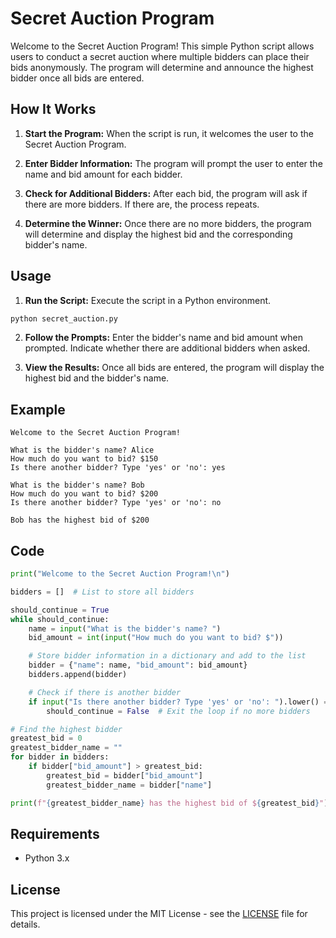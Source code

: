 
# Secret Auction Program

Welcome to the Secret Auction Program! This simple Python script allows users to conduct a secret auction where multiple bidders can place their bids anonymously. The program will determine and announce the highest bidder once all bids are entered.

## How It Works

1. **Start the Program:** When the script is run, it welcomes the user to the Secret Auction Program.

2. **Enter Bidder Information:** The program will prompt the user to enter the name and bid amount for each bidder.

3. **Check for Additional Bidders:** After each bid, the program will ask if there are more bidders. If there are, the process repeats.

4. **Determine the Winner:** Once there are no more bidders, the program will determine and display the highest bid and the corresponding bidder's name.

## Usage

1. **Run the Script:** Execute the script in a Python environment.

```bash
python secret_auction.py
```

2. **Follow the Prompts:** Enter the bidder's name and bid amount when prompted. Indicate whether there are additional bidders when asked.

3. **View the Results:** Once all bids are entered, the program will display the highest bid and the bidder's name.

## Example

```
Welcome to the Secret Auction Program!

What is the bidder's name? Alice
How much do you want to bid? $150
Is there another bidder? Type 'yes' or 'no': yes

What is the bidder's name? Bob
How much do you want to bid? $200
Is there another bidder? Type 'yes' or 'no': no

Bob has the highest bid of $200
```

## Code

```python
print("Welcome to the Secret Auction Program!\n")

bidders = []  # List to store all bidders

should_continue = True
while should_continue:
    name = input("What is the bidder's name? ")
    bid_amount = int(input("How much do you want to bid? $"))

    # Store bidder information in a dictionary and add to the list
    bidder = {"name": name, "bid_amount": bid_amount}
    bidders.append(bidder)

    # Check if there is another bidder
    if input("Is there another bidder? Type 'yes' or 'no': ").lower() == "no":
        should_continue = False  # Exit the loop if no more bidders

# Find the highest bidder
greatest_bid = 0
greatest_bidder_name = ""
for bidder in bidders:
    if bidder["bid_amount"] > greatest_bid:
        greatest_bid = bidder["bid_amount"]
        greatest_bidder_name = bidder["name"]

print(f"{greatest_bidder_name} has the highest bid of ${greatest_bid}")
```

## Requirements

- Python 3.x

## License

This project is licensed under the MIT License - see the [LICENSE](LICENSE) file for details.
